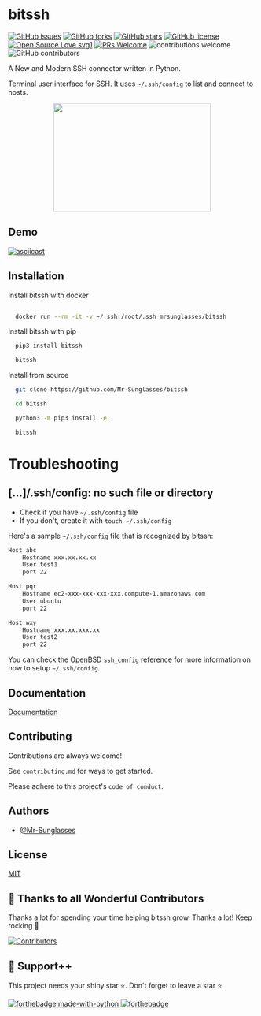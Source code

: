 # bitssh

[![GitHub issues](https://img.shields.io/github/issues/Mr-Sunglasses/bitssh)](https://github.com/Mr-Sunglasses/bitssh)
[![GitHub forks](https://img.shields.io/github/forks/Mr-Sunglasses/bitssh)](https://github.com/Mr-Sunglasses/bitssh/network)
[![GitHub stars](https://img.shields.io/github/stars/Mr-Sunglasses/bitssh)](https://github.com/Mr-Sunglasses/bitssh)
[![GitHub license](https://img.shields.io/github/license/Mr-Sunglasses/bitssh)](https://github.com/Mr-Sunglasses/bitssh/blob/main/LICENSE)
[![Open Source Love svg1](https://badges.frapsoft.com/os/v1/open-source.svg?v=103)](https://github.com/ellerbrock/open-source-badges/) [![PRs Welcome](https://img.shields.io/badge/PRs-welcome-brightgreen.svg?style=flat-square)](http://makeapullrequest.com) ![contributions welcome](https://img.shields.io/static/v1.svg?label=Contributions&message=Welcome&color=0059b3&style=flat-square) ![GitHub contributors](https://img.shields.io/github/contributors-anon/Mr-Sunglasses/bitssh)

A New and Modern SSH connector written in Python.

Terminal user interface for SSH. It uses `~/.ssh/config` to list and connect to hosts.

<p align="center">
    <img src="https://i.ibb.co/5Wm4PNh/bitssh-logo.png" width="320" height="220">
</p>

## Demo

[![asciicast](https://asciinema.org/a/722363.svg)](https://asciinema.org/a/722363)

## Installation

Install bitssh with docker

```bash

  docker run --rm -it -v ~/.ssh:/root/.ssh mrsunglasses/bitssh	

```

Install bitssh with pip

```bash
  pip3 install bitssh

  bitssh
```

Install from source

```bash
  git clone https://github.com/Mr-Sunglasses/bitssh

  cd bitssh

  python3 -m pip3 install -e .

  bitssh
```

# Troubleshooting

## [...]/.ssh/config: no such file or directory

- Check if you have `~/.ssh/config` file
- If you don't, create it with `touch ~/.ssh/config`

Here's a sample `~/.ssh/config` file that is recognized by bitssh:

```bash
Host abc
	Hostname xxx.xx.xx.xx
	User test1
	port 22

Host pqr
	Hostname ec2-xxx-xxx-xxx-xxx.compute-1.amazonaws.com
	User ubuntu
	port 22

Host wxy
	Hostname xxx.xx.xxx.xx
	User test2
	port 22
```

You can check the [OpenBSD `ssh_config` reference](https://man.openbsd.org/ssh_config.5) for more information on how to setup `~/.ssh/config`.

## Documentation

[Documentation](docs/docs.md)

## Contributing

Contributions are always welcome!

See `contributing.md` for ways to get started.

Please adhere to this project's `code of conduct`.

## Authors

- [@Mr-Sunglasses](https://www.github.com/Mr-Sunglasses)

## License

[MIT](https://choosealicense.com/licenses/mit/)

## 💪 Thanks to all Wonderful Contributors

Thanks a lot for spending your time helping bitssh grow.
Thanks a lot! Keep rocking 🍻

[![Contributors](https://contrib.rocks/image?repo=Mr-Sunglasses/bitssh)](https://github.com/Mr-Sunglasses/bitssh/graphs/contributors)

## 🙏 Support++

This project needs your shiny star ⭐.
Don't forget to leave a star ⭐️

[![forthebadge made-with-python](http://ForTheBadge.com/images/badges/made-with-python.svg)](https://www.python.org/) [![forthebadge](https://forthebadge.com/images/badges/built-with-love.svg)](https://forthebadge.com)
